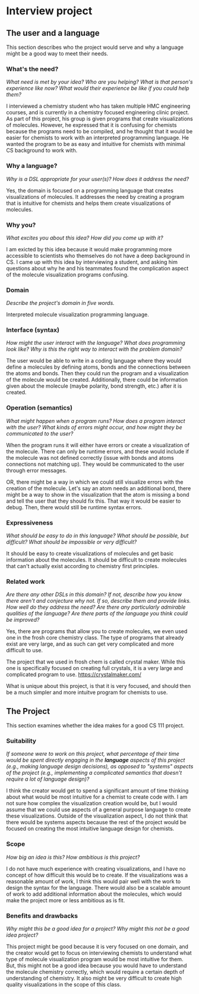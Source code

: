 # Interview project

## The user and a language

This section describes who the project would serve and why a language might be a
good way to meet their needs.

### What's the need?

_What need is met by your idea? Who are you helping? What is that person's
experience like now? What would their experience be like if you could help
them?_

I interviewed a chemistry student who has taken multiple HMC engineering courses,
and is currently in a chemistry focused engineering clinic project. As part of
this project, his group is given programs that create visualizations of
molecules. However, he expressed that it is confusing for chemists because
the programs need to be compiled, and he thought that it would be easier for
chemists to work with an interpreted programming language. He wanted the program
to be as easy and intuitive for chemists with minimal CS background to work with.

### Why a language?

_Why is a DSL appropriate for your user(s)? How does it address the need?_

Yes, the domain is focused on a programming language that creates visualizations
of molecules. It addresses the need by creating a program that is intuitive for
chemists and helps them create visualizations of molecules.

### Why you?

_What excites you about this idea? How did you come up with it?_

I am exicted by this idea because it would make programming more accessible to
scientists who themselves do not have a deep background in CS.
I came up with this idea by interviewing a student, and asking him questions
about why he and his teammates found the complication aspect of the molecule
visualization programs confusing.

### Domain

_Describe the project's domain in five words._

Interpreted molecule visualization programming language.

### Interface (syntax)

_How might the user interact with the language? What does programming look
like? Why is this the right way to interact with the problem domain?_

The user would be able to write in a coding language where they would define
a molecules by defining atoms, bonds and the connections between the atoms and
bonds. Then they could run the program and a visualization of the molecule would
be created. Additionally, there could be information given about the molecule
(maybe polarity, bond strength, etc.) after it is created. 

### Operation (semantics)

_What might happen when a program runs? How does a program interact with the
user? What kinds of errors might occur, and how might they be communicated to
the user?_

When the program runs it will either have errors or create a visualization of
the molecule. There can only be runtime errors, and these would include if the
molecule was not defined correctly (issue with bonds and atoms connections not
matching up). They would be communicated to the user through error messages.

OR, there might be a way in which we could still visualize errors with the
creation of the molecule. Let's say an atom needs an additional bond, there
might be a way to show in the visualization that the atom is missing a bond and
tell the user that they should fix this. That way it would be easier to debug.
Then, there would still be runtime syntax errors.

### Expressiveness

_What should be easy to do in this language? What should be possible, but
difficult? What should be impossible or very difficult?_

It should be easy to create visualizations of molecules and get basic information
about the molecules. It should be difficult to create molecules that can't
actually exist according to chemistry first principles.

### Related work

_Are there any other DSLs in this domain? If not, describe how you know there
aren't and conjecture why not. If so, describe them and provide links. How well
do they address the need? Are there any particularly admirable qualities of the
language? Are there parts of the language you think could be improved?_

Yes, there are programs that allow you to create molecules, we even used one
in the frosh core chemistry class. The type of programs that already exist
are very large, and as such can get very complicated and more difficult to use.

The project that we used in frosh chem is called crystal maker. While this one
is specifically focused on creating full crystals, it is a very large and
complicated program to use.
https://crystalmaker.com/

What is unique about this project, is that it is very focused, and should then
be a much simpler and more intuitve program for chemists to use.

## The Project

This section examines whether the idea makes for a good CS 111 project.

### Suitability

_If someone were to work on this project, what percentage of their time would be
spent directly engaging in the **language** aspects of this project (e.g.,
making language design decisions), as opposed to "systems" aspects of the
project (e.g., implementing a complicated semantics that doesn't require a lot
of language design)?_

I think the creator would get to spend a significant amount of time thinking
about what would be most intuitive for a chemist to create code with. I am
not sure how complex the visualization creation would be, but I would assume
that we could use aspects of a general purpose language to create these
visualizations. Outside of the visualization aspect, I do not think that there
would be systems aspects because the rest of the project would be focused
on creating the most intuitive language design for chemists.

### Scope

_How big an idea is this? How ambitious is this project?_

I do not have much experience with creating visualizations, and I have no
concept of how difficult this would be to create. If the visualizations was a
reasonable amount of work, I think this would pair well with the work to 
design the syntax for the language. There would also be a scalable amount of
work to add additional information about the molecules, which would make the
project more or less ambitious as is fit.

### Benefits and drawbacks

_Why might this be a good idea for a project? Why might this not be a good idea
project?_

This project might be good because it is very focused on one domain, and the
creator would get to focus on interviewing chemists to understand what
type of molecule visualization program would be most intuitive for them. But,
this might not be a good idea because you would have to understand the molecule
chemistry correctly, which would require a certain depth of understanding of
chemistry. It also might be very difficult to create high quality visualizations
in the scope of this class.
